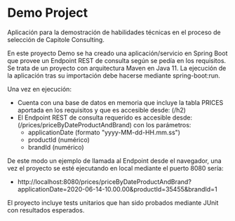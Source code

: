 # Demo Project

Aplicación para la demostración de habilidades técnicas en el proceso de selección de Capitole Consulting.

En este proyecto Demo se ha creado una aplicación/servicio en Spring Boot que provee un Endpoint REST de consulta según se pedía en los requisitos. 
Se trata de un proyecto con arquitectura Maven en Java 11. La ejecución de la aplicación tras su importación debe hacerse mediante spring-boot:run. 

Una vez en ejecución: 

  - Cuenta con una base de datos en memoria que incluye la tabla PRICES aportada en los requisitos y que es accesible desde: (/h2)
  - El Endpoint REST de consulta requerido es accesible desde: (/prices/priceByDateProductAndBrand) con los parámetros:
      - applicationDate (formato "yyyy-MM-dd-HH.mm.ss")
      - productId (numérico)
      - brandId (numérico)
    
De este modo un ejemplo de llamada al Endpoint desde el navegador, una vez el proyecto se esté ejecutando en local mediante el puerto 8080 sería:

  - http://localhost:8080/prices/priceByDateProductAndBrand?applicationDate=2020-06-14-10.00.00&productId=35455&brandId=1

El proyecto incluye tests unitarios que han sido probados mediante JUnit con resultados esperados.

